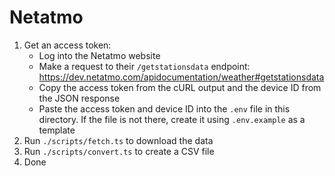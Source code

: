 # Netatmo

1. Get an access token:
   - Log into the Netatmo website
   - Make a request to their `/getstationsdata` endpoint: https://dev.netatmo.com/apidocumentation/weather#getstationsdata
   - Copy the access token from the cURL output and the device ID from the JSON response
   - Paste the access token and device ID into the `.env` file in this directory. If the file is not there, create it using `.env.example` as a template
2. Run `./scripts/fetch.ts` to download the data
3. Run `./scripts/convert.ts` to create a CSV file
4. Done
